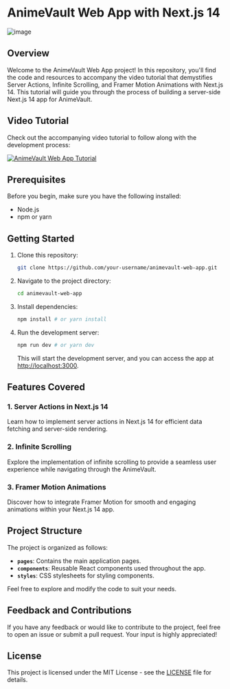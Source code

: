 # AnimeVault Web App with Next.js 14

![image](https://github.com/Josekariz/aniVault/assets/108508143/b84d53a9-b578-42ba-8801-f3b47ff95c61)


## Overview

Welcome to the AnimeVault Web App project! In this repository, you'll find the code and resources to accompany the video tutorial that demystifies Server Actions, Infinite Scrolling, and Framer Motion Animations with Next.js 14. This tutorial will guide you through the process of building a server-side Next.js 14 app for AnimeVault.

## Video Tutorial

Check out the accompanying video tutorial to follow along with the development process:

[![AnimeVault Web App Tutorial](link_to_your_video_thumbnail)](link_to_your_video)

## Prerequisites

Before you begin, make sure you have the following installed:

- Node.js
- npm or yarn

## Getting Started

1. Clone this repository:

   ```bash
   git clone https://github.com/your-username/animevault-web-app.git
   ```

2. Navigate to the project directory:

   ```bash
   cd animevault-web-app
   ```

3. Install dependencies:

   ```bash
   npm install # or yarn install
   ```

4. Run the development server:

   ```bash
   npm run dev # or yarn dev
   ```

   This will start the development server, and you can access the app at [http://localhost:3000](http://localhost:3000).

## Features Covered

### 1. Server Actions in Next.js 14

Learn how to implement server actions in Next.js 14 for efficient data fetching and server-side rendering.

### 2. Infinite Scrolling

Explore the implementation of infinite scrolling to provide a seamless user experience while navigating through the AnimeVault.

### 3. Framer Motion Animations

Discover how to integrate Framer Motion for smooth and engaging animations within your Next.js 14 app.

## Project Structure

The project is organized as follows:

- **`pages`**: Contains the main application pages.
- **`components`**: Reusable React components used throughout the app.
- **`styles`**: CSS stylesheets for styling components.

Feel free to explore and modify the code to suit your needs.

## Feedback and Contributions

If you have any feedback or would like to contribute to the project, feel free to open an issue or submit a pull request. Your input is highly appreciated!

## License

This project is licensed under the MIT License - see the [LICENSE](LICENSE) file for details.

